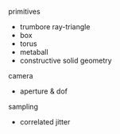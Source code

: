 primitives
 - trumbore ray-triangle
 - box
 - torus
 - metaball
 - constructive solid geometry

camera
 - aperture & dof

sampling
 - correlated jitter
